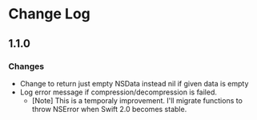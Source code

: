
Change Log
==========================

1.1.0
--------------------------

### Changes

- Change to return just empty NSData instead nil if given data is empty
- Log error message if compression/decompression is failed.
    - [Note] This is a temporaly improvement.
      I'll migrate functions to throw NSError when Swift 2.0 becomes stable.
